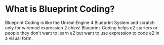 # What is Blueprint Coding?
Blueprint Coding is like the Unreal Engine 4 Blueprint System and scratch only for wiremod expression 2 chips! Blueprint-Coding helps e2 starters or people they don't want to learn e2 but want to use expression to code e2 in a visual form.

[Garry's Mod]: <http://garrysmod.com/>
[Wiremod Github]: <https://github.com/wiremod/wire/>
[Expression 2]: <http://web.archive.org/web/20160324212757/http://wiki.wiremod.com/wiki/Expression_2>
